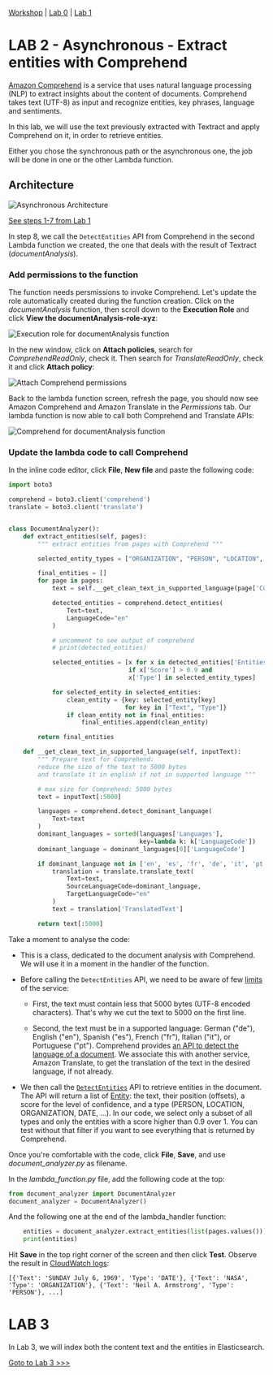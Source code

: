 [Workshop](../../README.md) | [Lab 0](../../Lab0/README.md) | [Lab 1](../../Lab1/README.md)

# LAB 2 - Asynchronous - Extract entities with Comprehend

[Amazon Comprehend](https://docs.aws.amazon.com/comprehend/latest/dg/what-is.html) is a service that uses natural language processing (NLP) to extract insights about the content of documents. Comprehend takes text (UTF-8) as input and recognize entities, key phrases, language and sentiments.

In this lab, we will use the text previously extracted with Textract and apply Comprehend on it, in order to retrieve entities.

Either you chose the synchronous path or the asynchronous one, the job will be done in one or the other Lambda function.

<a name="archi_async"></a> 

## Architecture
![Asynchronous Architecture](images/textract_async_archi.png)

[See steps 1-7 from Lab 1](../Lab1/README.md#archi_async)

In step 8, we call the ``DetectEntities`` API from Comprehend in the second Lambda function we created, the one that deals with the result of Textract (*documentAnalysis*).

### Add permissions to the function
The function needs persmissions to invoke Comprehend. Let's update the role automatically created during the function creation. Click on the *documentAnalysis* function, then scroll down to the **Execution Role** and click **View the documentAnalysis-role-xyz**:

![Execution role for documentAnalysis function](../Lab1/images/exec_role_lambda2.png)

In the new window, click on **Attach policies**, search for *ComprehendReadOnly*, check it. Then search for *TranslateReadOnly*, check it and click **Attach policy**:

![Attach Comprehend permissions](../../Synchronous/Lab2/images/comprehend_managed_role.png)

Back to the lambda function screen, refresh the page, you should now see Amazon Comprehend and Amazon Translate in the *Permissions* tab. Our lambda function is now able to call both Comprehend and Translate APIs:

![Comprehend for documentAnalysis function](images/comprehend_lambda2.png)

### Update the lambda code to call Comprehend

In the inline code editor, click **File**, **New file** and paste the following code:

```python
import boto3

comprehend = boto3.client('comprehend')
translate = boto3.client('translate')


class DocumentAnalyzer():
    def extract_entities(self, pages):
        """ extract entities from pages with Comprehend """

        selected_entity_types = ["ORGANIZATION", "PERSON", "LOCATION", "DATE"]

        final_entities = []
        for page in pages:
            text = self.__get_clean_text_in_supported_language(page['Content'])

            detected_entities = comprehend.detect_entities(
                Text=text,
                LanguageCode="en"
            )

            # uncomment to see output of comprehend
            # print(detected_entities)

            selected_entities = [x for x in detected_entities['Entities']
                                 if x['Score'] > 0.9 and
                                 x['Type'] in selected_entity_types]

            for selected_entity in selected_entities:
                clean_entity = {key: selected_entity[key]
                                for key in ["Text", "Type"]}
                if clean_entity not in final_entities:
                    final_entities.append(clean_entity)

        return final_entities

    def __get_clean_text_in_supported_language(self, inputText):
        """ Prepare text for Comprehend:
        reduce the size of the text to 5000 bytes
        and translate it in english if not in supported language """

        # max size for Comprehend: 5000 bytes
        text = inputText[:5000]

        languages = comprehend.detect_dominant_language(
            Text=text
        )
        dominant_languages = sorted(languages['Languages'],
                                    key=lambda k: k['LanguageCode'])
        dominant_language = dominant_languages[0]['LanguageCode']

        if dominant_language not in ['en', 'es', 'fr', 'de', 'it', 'pt']:
            translation = translate.translate_text(
                Text=text,
                SourceLanguageCode=dominant_language,
                TargetLanguageCode="en"
            )
            text = translation['TranslatedText']

        return text[:5000]

```

Take a moment to analyse the code:

 - This is a class, dedicated to the document analysis with Comprehend. We will use it in a moment in the handler of the function.

 - Before calling the ``DetectEntities`` API, we need to be aware of few [limits](https://docs.aws.amazon.com/comprehend/latest/dg/API_DetectEntities.html#API_DetectEntities_RequestParameters) of the service: 

   - First, the text must contain less that 5000 bytes (UTF-8 encoded characters). That's why we cut the text to 5000 on the first line.
  
   - Second, the text must be in a supported language: German ("de"), English ("en"), Spanish ("es"), French ("fr"), Italian ("it"), or Portuguese ("pt"). Comprehend provides [an API to detect the language of a document](https://docs.aws.amazon.com/comprehend/latest/dg/API_DetectDominantLanguage.html). We associate this with another service, Amazon Translate, to get the translation of the text in the desired language, if not already.

- We then call the [``DetectEntities``](https://docs.aws.amazon.com/comprehend/latest/dg/API_DetectEntities.html) API to retrieve entities in the document. The API will return a list of [Entity](https://docs.aws.amazon.com/comprehend/latest/dg/API_Entity.html): the text, their position (offsets), a score for the level of confidence, and a type (PERSON, LOCATION, ORGANIZATION, DATE, ...). In our code, we select only a subset of all types and only the entities with a score higher than 0.9 over 1. You can test without that filter if you want to see everything that is returned by Comprehend.

Once you're comfortable with the code, click **File**, **Save**, and use *document_analyzer.py* as filename.

In the *lambda_function.py* file, add the following code at the top:

```python
from document_analyzer import DocumentAnalyzer
document_analyzer = DocumentAnalyzer()
```

And the following one at the end of the lambda_handler function:

```python
    entities = document_analyzer.extract_entities(list(pages.values()))
    print(entities)
```
Hit **Save** in the top right corner of the screen and then click **Test**. Observe the result in [CloudWatch logs](https://console.aws.amazon.com/cloudwatch/home#logs:prefix=/aws/lambda/documentAnalysis): 

```
[{'Text': 'SUNDAY July 6, 1969', 'Type': 'DATE'}, {'Text': 'NASA', 'Type': 'ORGANIZATION'}, {'Text': 'Neil A. Armstrong', 'Type': 'PERSON'}, ...]
```

# LAB 3
In Lab 3, we will index both the content text and the entities in Elasticsearch.

[Goto to Lab 3 >>>](../Lab3/README.md)